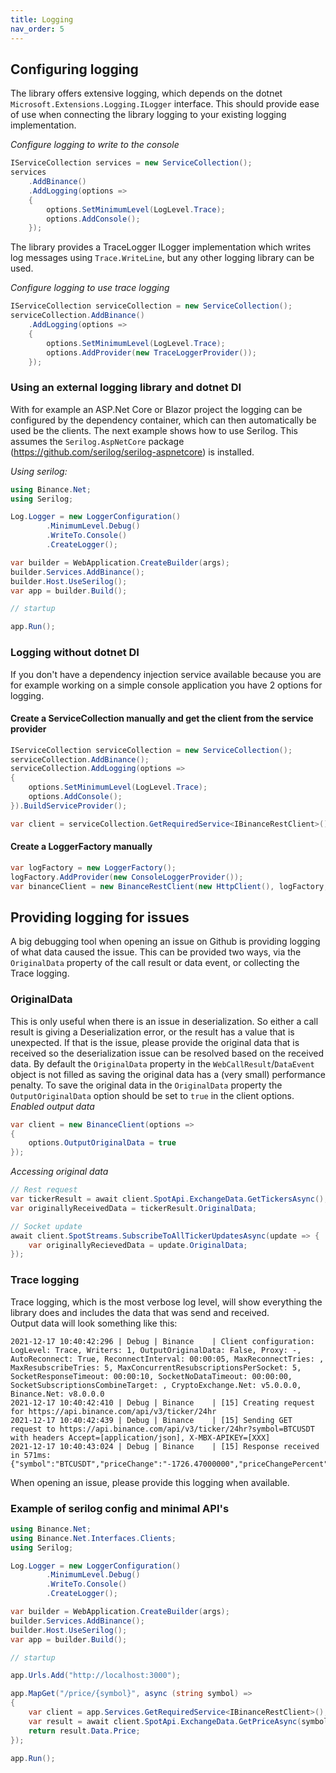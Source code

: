```yaml
---
title: Logging
nav_order: 5
---
```


## Configuring logging
The library offers extensive logging, which depends on the dotnet `Microsoft.Extensions.Logging.ILogger` interface. This should provide ease of use when connecting the library logging to your existing logging implementation.

*Configure logging to write to the console*
```csharp
IServiceCollection services = new ServiceCollection();
services
	.AddBinance()
    .AddLogging(options =>
    {
        options.SetMinimumLevel(LogLevel.Trace);
        options.AddConsole();
    });
```

The library provides a TraceLogger ILogger implementation which writes log messages using `Trace.WriteLine`, but any other logging library can be used.

*Configure logging to use trace logging*
```csharp
IServiceCollection serviceCollection = new ServiceCollection();
serviceCollection.AddBinance()
    .AddLogging(options =>
    {
        options.SetMinimumLevel(LogLevel.Trace);
        options.AddProvider(new TraceLoggerProvider());
    });
```

### Using an external logging library and dotnet DI

With for example an ASP.Net Core or Blazor project the logging can be configured by the dependency container, which can then automatically be used be the clients.
The next example shows how to use Serilog. This assumes the `Serilog.AspNetCore` package (https://github.com/serilog/serilog-aspnetcore) is installed.

*Using serilog:*
```csharp
using Binance.Net;
using Serilog;

Log.Logger = new LoggerConfiguration()
        .MinimumLevel.Debug()
        .WriteTo.Console()
        .CreateLogger();

var builder = WebApplication.CreateBuilder(args);
builder.Services.AddBinance();
builder.Host.UseSerilog();
var app = builder.Build();

// startup

app.Run();
```

### Logging without dotnet DI
If you don't have a dependency injection service available because you are for example working on a simple console application you have 2 options for logging.

#### Create a ServiceCollection manually and get the client from the service provider

```csharp
IServiceCollection serviceCollection = new ServiceCollection();
serviceCollection.AddBinance();
serviceCollection.AddLogging(options =>
{
	options.SetMinimumLevel(LogLevel.Trace);
	options.AddConsole();
}).BuildServiceProvider();

var client = serviceCollection.GetRequiredService<IBinanceRestClient>();

```

#### Create a LoggerFactory manually

```csharp
var logFactory = new LoggerFactory();
logFactory.AddProvider(new ConsoleLoggerProvider());
var binanceClient = new BinanceRestClient(new HttpClient(), logFactory, options => { });
```

## Providing logging for issues
A big debugging tool when opening an issue on Github is providing logging of what data caused the issue. This can be provided two ways, via the `OriginalData` property of the call result or data event, or collecting the Trace logging.
### OriginalData
This is only useful when there is an issue in deserialization. So either a call result is giving a Deserialization error, or the result has a value that is unexpected. If that is the issue, please provide the original data that is received so the deserialization issue can be resolved based on the received data.
By default the `OriginalData` property in the `WebCallResult`/`DataEvent` object is not filled as saving the original data has a (very small) performance penalty. To save the original data in the `OriginalData` property the `OutputOriginalData` option should be set to `true` in the client options.  
*Enabled output data*
```csharp
var client = new BinanceClient(options =>
{
	options.OutputOriginalData = true
});
``` 

*Accessing original data*
```csharp
// Rest request
var tickerResult = await client.SpotApi.ExchangeData.GetTickersAsync();
var originallyReceivedData = tickerResult.OriginalData;

// Socket update
await client.SpotStreams.SubscribeToAllTickerUpdatesAsync(update => {
	var originallyRecievedData = update.OriginalData;
});
```

### Trace logging
Trace logging, which is the most verbose log level, will show everything the library does and includes the data that was send and received.  
Output data will look something like this:
```
2021-12-17 10:40:42:296 | Debug | Binance    | Client configuration: LogLevel: Trace, Writers: 1, OutputOriginalData: False, Proxy: -, AutoReconnect: True, ReconnectInterval: 00:00:05, MaxReconnectTries: , MaxResubscribeTries: 5, MaxConcurrentResubscriptionsPerSocket: 5, SocketResponseTimeout: 00:00:10, SocketNoDataTimeout: 00:00:00, SocketSubscriptionsCombineTarget: , CryptoExchange.Net: v5.0.0.0, Binance.Net: v8.0.0.0
2021-12-17 10:40:42:410 | Debug | Binance    | [15] Creating request for https://api.binance.com/api/v3/ticker/24hr
2021-12-17 10:40:42:439 | Debug | Binance    | [15] Sending GET request to https://api.binance.com/api/v3/ticker/24hr?symbol=BTCUSDT with headers Accept=[application/json], X-MBX-APIKEY=[XXX]
2021-12-17 10:40:43:024 | Debug | Binance    | [15] Response received in 571ms: {"symbol":"BTCUSDT","priceChange":"-1726.47000000","priceChangePercent":"-3.531","weightedAvgPrice":"48061.51544204","prevClosePrice":"48901.44000000","lastPrice":"47174.97000000","lastQty":"0.00352000","bidPrice":"47174.96000000","bidQty":"0.65849000","askPrice":"47174.97000000","askQty":"0.13802000","openPrice":"48901.44000000","highPrice":"49436.43000000","lowPrice":"46749.55000000","volume":"33136.69765000","quoteVolume":"1592599905.80360790","openTime":1639647642763,"closeTime":1639734042763,"firstId":1191596486,"lastId":1192649611,"count":1053126}
```
When opening an issue, please provide this logging when available.

### Example of serilog config and minimal API's

```csharp
using Binance.Net;
using Binance.Net.Interfaces.Clients;
using Serilog;

Log.Logger = new LoggerConfiguration()
        .MinimumLevel.Debug()
        .WriteTo.Console()
        .CreateLogger();

var builder = WebApplication.CreateBuilder(args);
builder.Services.AddBinance();
builder.Host.UseSerilog();
var app = builder.Build();

// startup

app.Urls.Add("http://localhost:3000");

app.MapGet("/price/{symbol}", async (string symbol) =>
{
    var client = app.Services.GetRequiredService<IBinanceRestClient>();
    var result = await client.SpotApi.ExchangeData.GetPriceAsync(symbol);
    return result.Data.Price;
});

app.Run();
```